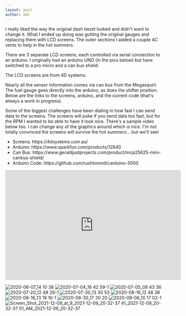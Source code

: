 ```yaml
---
layout: post
author: mdr
---
```


I really liked the way the original dash bezel looked and didn't want to change it. What I ended up doing was gutting the original gauges and replacing them with LCD screens. The outer sections I added a couple AC vents to help in the hot summers.

There are 3 separate LCD screens, each controlled via serial connection to an arduino. I originally had an arduino UNO (in the pics below) but have switched to a pro micro and a can bus shield.

The LCD screens are from 4D systems.

Nearly all the sensor information comes via can bus from the Megasquirt. The fuel gauge goes directly into the arduino, as does the shifter position. Below are the links to the screens, arduino, and the current code (that's always a work in progress).

Some of the biggest challenges have been dialing in how fast I can send data to the screens. The screens will puke if you send data too fast, but for the RPM I wanted to be able to have it look nice. There's a sample video below too. I can change any of the graphics around which is nice. I'm not totally convinced the screens will survive the hot summers... but we'll see!

<ul>
<li>Screens: https://4dsystems.com.au/</li>
<li>Arduino: https://www.sparkfun.com/products/12640</li>
<li>Can Bus: https://www.geraldjustprojects.com/product/mcp25625-mini-canbus-shield/</li>
<li>Arduino Code: https://github.com/rushtonmd/carduino-5000</li>
</ul>

<iframe width="560" height="350" src="https://www.youtube.com/embed/BdDKBbBK5o8" title="Arduino Rambler Dash Test" frameborder="0" allow="accelerometer; autoplay; clipboard-write; encrypted-media; gyroscope; picture-in-picture" allowfullscreen></iframe>

![2020-06-07_14 10 38](https://user-images.githubusercontent.com/1479022/178113368-22d1a061-38f9-474b-aa9f-62d023fd06cb.jpg)
![2020-07-04_16 42 59-1](https://user-images.githubusercontent.com/1479022/178113373-20ec6abd-7c38-4a96-a5e6-03f4334b068f.jpg)
![2020-07-05_08 43 36](https://user-images.githubusercontent.com/1479022/178113374-39a5973c-97df-4571-922c-c0f7c909ed47.jpg)
![2020-07-20_12 48 29-1](https://user-images.githubusercontent.com/1479022/178113376-c4f5b3e5-d63f-4760-ab14-effbd52c26d1.jpg)
![2020-07-30_13 30 53](https://user-images.githubusercontent.com/1479022/178113377-eb81d605-2a94-49d5-a2bf-92e19446ac0b.jpg)
![2020-08-16_12 48 38](https://user-images.githubusercontent.com/1479022/178113379-feac97ab-5bfe-4603-83f0-878b4afa57f5.jpg)
![2020-08-16_13 18 16-1](https://user-images.githubusercontent.com/1479022/178113381-d67a882a-8891-42df-8f51-684e048ab339.jpg)
![2020-08-30_17 30 20](https://user-images.githubusercontent.com/1479022/178113382-a2471057-9249-41a1-91e2-17c16e2d76d5.jpg)
![2020-09-06_10 17 02-1](https://user-images.githubusercontent.com/1479022/178113383-18ba2748-bda9-4a93-a2f7-012867cf9b9b.jpg)
![Screen_Shot_2021-12-09_at_9_2021-12-09_20-32-37 41_2021-12-09_20-32-37 01_AM_2021-12-09_20-32-37](https://user-images.githubusercontent.com/1479022/178113385-dd372e90-9663-4410-97f8-cd25d3745f3d.jpg)
